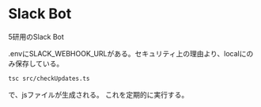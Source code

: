 # Slack Bot

5研用のSlack Bot

.envにSLACK_WEBHOOK_URLがある。セキュリティ上の理由より、localにのみ保存している。

```bash
tsc src/checkUpdates.ts
```

で、jsファイルが生成される。
これを定期的に実行する。
